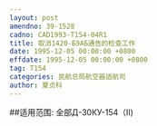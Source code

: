 ```yaml
---
layout: post
amendno: 39-1528
cadno: CAD1993-T154-04R1
title: 取消1420-БЭАБ通告的检查工作
date: 1995-12-05 00:00:00 +0800
effdate: 1995-12-05 00:00:00 +0800
tag: T154
categories: 民航总局航空器适航司
author: 夏贞科
---
```


##适用范围:
全部Д-30КУ-154（Ⅱ)

